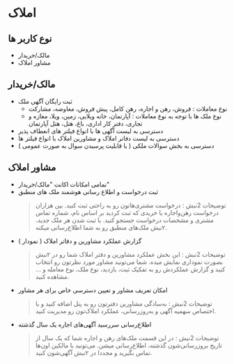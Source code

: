 # املاک

## نوع کاربر ها
- مالک/خریدار
- مشاور املاک

## مالک/خریدار
- ثبت رایگان آگهی ملک
  - نوع معاملات : فروش، رهن و اجاره، رهن کامل، پیش فروش، معاوضه، مشارکت
  - نوع ملک ها با توجه به نوع معاملات : آپارتمان، خانه ویلایی، زمین، ویلا، مغازه و تجاری، دفتر کار اداری، باغ، هتل، هتل آپارتمان
- دسترسی به لیست آگهی ها با انواع فیلتر های انعطاف پذیر
- دسترسی به لیست دفاتر املاک و مشاورین املاک با انواع فیلتر ها
- دسترسی به بخش سوالات ملکی ( با قابلیت پرسیدن سوال به صورت عمومی )

## مشاور املاک
- تمامی امکانات اکانت "مالک/خریدار"
- ثبت درخواست و اطلاع رسانی هوشمند ملک های منطبق
  > توضیحات 2نبش : درخواست مشتری‌هاتون رو به راحتی ثبت کنید. بین هزاران درخواست رهن‌و‌اجاره‌ یا خریدی که ثبت کردید بر اساس نام، شماره تماس مشتری و مشخصات درخواست جستجو کنید. با ثبت شدن هر ملک جدید، ۲نبش ملک‌های منطبق رو به شما اطلاع‌رسانی میکنه.
- گزارش عملکرد مشاورین و دفاتر املاک ( نمودار )
  > توضیحات 2نبش : این بخش عملکرد مشاورین و دفتر املاک شما رو در ۲نبش بصورت نموداری نمایش میده. شما می‌تونید مشاور مورد نظرتون رو انتخاب کنید و گزارش عملکردش رو به تفکیک ثبت، بازدید، نوع ملک، نوع معامله و ... مشاهده کنید.
- امکان تعریف مشاور و تعیین دسترسی خاص برای هر مشاور
  > توضیحات 2نبش : به‌سادگی مشاورین‌ دفترتون رو به پنل اضافه کنید و با اختصاص سهمیه‌ آگهی و به‌روزرسانی، عملکرد املاک‌تون رو مدیریت کنید.
- اطلاع‌رسانی سررسید آگهی‌های اجاره‌ یک سال گذشته
  > توضیحات 2نبش : در این قسمت ملک‌های رهن و اجاره‌ شما که یک سال از تاریخ بروزرسانی‌شون گذشته، اطلاع‌رسانی میشن. می‌تونید با مالکین اون‌ها تماس بگیرید و مجددا در ۲نبش آگهی‌شون کنید.
